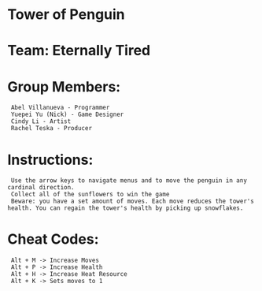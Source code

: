 # Tower of Penguin
# Team: Eternally Tired
# Group Members:
     Abel Villanueva - Programmer
     Yuepei Yu (Nick) - Game Designer
     Cindy Li - Artist
     Rachel Teska - Producer
 
# Instructions:
     Use the arrow keys to navigate menus and to move the penguin in any cardinal direction.
     Collect all of the sunflowers to win the game
     Beware: you have a set amount of moves. Each move reduces the tower's health. You can regain the tower's health by picking up snowflakes.
 
# Cheat Codes:
     Alt + M -> Increase Moves
     Alt + P -> Increase Health
     Alt + H -> Increase Heat Resource
     Alt + K -> Sets moves to 1
